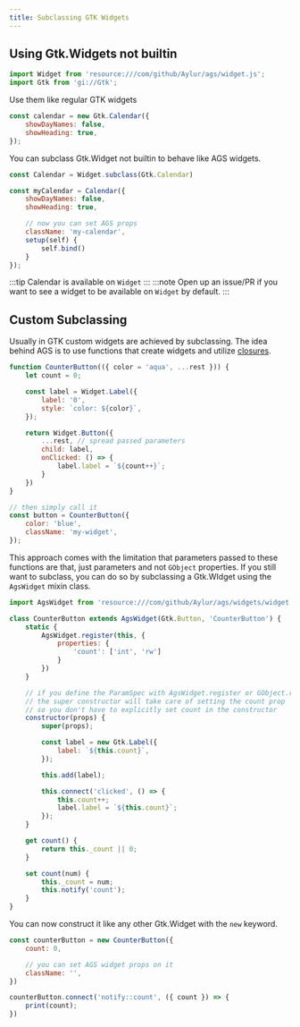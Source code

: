 ```yaml
---
title: Subclassing GTK Widgets
---
```


## Using Gtk.Widgets not builtin

```js
import Widget from 'resource:///com/github/Aylur/ags/widget.js';
import Gtk from 'gi://Gtk';
```

Use them like regular GTK widgets

```js
const calendar = new Gtk.Calendar({
    showDayNames: false,
    showHeading: true,
});
```

You can subclass Gtk.Widget not builtin to behave like AGS widgets.

```js
const Calendar = Widget.subclass(Gtk.Calendar)

const myCalendar = Calendar({
    showDayNames: false,
    showHeading: true,

    // now you can set AGS props
    className: 'my-calendar',
    setup(self) {
        self.bind()
    }
});
```

:::tip
Calendar is available on `Widget`
:::
:::note
Open up an issue/PR if you want to see a widget to be available on `Widget` by default.
:::

## Custom Subclassing

Usually in GTK custom widgets are achieved by subclassing.
The idea behind AGS is to use functions that create widgets
and utilize [closures](https://developer.mozilla.org/en-US/docs/Web/JavaScript/Closures).

```js
function CounterButton(({ color = 'aqua', ...rest })) {
    let count = 0;

    const label = Widget.Label({
        label: '0',
        style: `color: ${color}`,
    });

    return Widget.Button({
        ...rest, // spread passed parameters
        child: label,
        onClicked: () => {
            label.label = `${count++}`;
        }
    })
}

// then simply call it
const button = CounterButton({
    color: 'blue',
    className: 'my-widget',
});
```

This approach comes with the limitation that parameters passed to these
functions are that, just parameters and not `GObject` properties.
If you still want to subclass, you can do so by subclassing
a Gtk.WIdget using the `AgsWidget` mixin class.

```js
import AgsWidget from 'resource:///com/github/Aylur/ags/widgets/widget.js';

class CounterButton extends AgsWidget(Gtk.Button, 'CounterButton') {
    static {
        AgsWidget.register(this, {
            properties: {
                'count': ['int', 'rw']
            }
        })
    }

    // if you define the ParamSpec with AgsWidget.register or GObject.registerClass
    // the super constructor will take care of setting the count prop
    // so you don't have to explicitly set count in the constructor
    constructor(props) {
        super(props);

        const label = new Gtk.Label({
            label: `${this.count}`,
        });

        this.add(label);

        this.connect('clicked', () => {
            this.count++;
            label.label = `${this.count}`;
        });
    }

    get count() {
        return this._count || 0;
    }

    set count(num) {
        this._count = num;
        this.notify('count');
    }
}
```

You can now construct it like any other Gtk.Widget with the `new` keyword.

```js
const counterButton = new CounterButton({
    count: 0,

    // you can set AGS widget props on it
    className: '',
})

counterButton.connect('notify::count', ({ count }) => {
    print(count);
})
```
